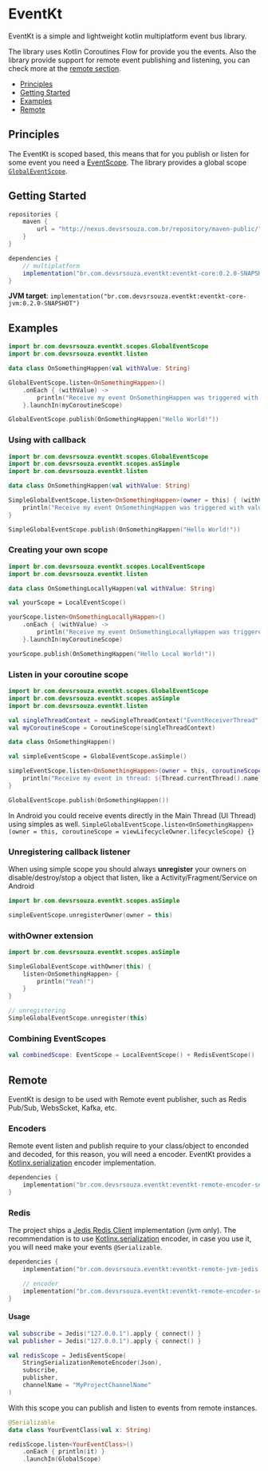 # EventKt
EventKt is a simple and lightweight kotlin multiplatform event bus library.

The library uses Kotlin Coroutines Flow for provide you the events.
Also the library provide support for remote event publishing and listening, you can check more at the [remote section](#Remote).

- [Principles](#Principles)
- [Getting Started](#Getting-Started)
- [Examples](#Examples)
- [Remote](#Remote)

## Principles
The EventKt is scoped based, this means that for you publish or listen for some event you need a [EventScope](/core/src/commonMain/kotlin/br/com/devsrsouza/eventkt/EventScope.kt).
The library provides a global scope [`GlobalEventScope`](/core/src/commonMain/kotlin/br/com/devsrsouza/eventkt/scopes/GlobalEventScope.kt).

## Getting Started

```groovy
repositories {
    maven {
        url = "http://nexus.devsrsouza.com.br/repository/maven-public/"
    }
}

dependencies {
    // multiplatform
    implementation("br.com.devsrsouza.eventkt:eventkt-core:0.2.0-SNAPSHOT")
}
```

**JVM target**:
`implementation("br.com.devsrsouza.eventkt:eventkt-core-jvm:0.2.0-SNAPSHOT")`


## Examples

```kotlin
import br.com.devsrsouza.eventkt.scopes.GlobalEventScope
import br.com.devsrsouza.eventkt.listen

data class OnSomethingHappen(val withValue: String)

GlobalEventScope.listen<OnSomethingHappen>()
    .onEach { (withValue) ->
        println("Receive my event OnSomethingHappen was triggered with value: $withValue")
    }.launchIn(myCoroutineScope)

GlobalEventScope.publish(OnSomethingHappen("Hello World!"))
```

### Using with callback

```kotlin
import br.com.devsrsouza.eventkt.scopes.GlobalEventScope
import br.com.devsrsouza.eventkt.scopes.asSimple
import br.com.devsrsouza.eventkt.listen

data class OnSomethingHappen(val withValue: String)

SimpleGlobalEventScope.listen<OnSomethingHappen>(owner = this) { (withValue) ->
    println("Receive my event OnSomethingHappen was triggered with value: $withValue")
}

SimpleGlobalEventScope.publish(OnSomethingHappen("Hello World!"))
```

### Creating your own scope

```kotlin
import br.com.devsrsouza.eventkt.scopes.LocalEventScope
import br.com.devsrsouza.eventkt.listen

data class OnSomethingLocallyHappen(val withValue: String)

val yourScope = LocalEventScope()

yourScope.listen<OnSomethingLocallyHappen>()
    .onEach { (withValue) ->
        println("Receive my event OnSomethingLocallyHappen was triggered with value: $withValue")
    }.launchIn(myCoroutineScope)

yourScope.publish(OnSomethingHappen("Hello Local World!"))
```

### Listen in your coroutine scope

```kotlin
import br.com.devsrsouza.eventkt.scopes.GlobalEventScope
import br.com.devsrsouza.eventkt.scopes.asSimple
import br.com.devsrsouza.eventkt.listen

val singleThreadContext = newSingleThreadContext("EventReceiverThread")
val myCoroutineScope = CoroutineScope(singleThreadContext)

data class OnSomethingHappen()

val simpleEventScope = GlobalEventScope.asSimple()

simpleEventScope.listen<OnSomethingHappen>(owner = this, coroutineScope = myCoroutineScope) { (withValue) ->
    println("Receive my event in thread: ${Thread.currentThread().name}")
}

GlobalEventScope.publish(OnSomethingHappen())
```

In Android you could receive events directly in the Main Thread (UI Thread) using simples as well.
``SimpleGlobalEventScope.listen<OnSomethingHappen>(owner = this, coroutineScope = viewLifecycleOwner.lifecycleScope) {}``


### Unregistering callback listener
When using simple scope you should always **unregister** your owners on disable/destroy/stop a object that listen, like a Activity/Fragment/Service on Android

```kotlin
import br.com.devsrsouza.eventkt.scopes.asSimple

simpleEventScope.unregisterOwner(owner = this)
```

### withOwner extension

```kotlin
import br.com.devsrsouza.eventkt.scopes.asSimple

SimpleGlobalEventScope.withOwner(this) {
    listen<OnSomethingHappen> {
        println("Yeah!")
    }
}

// unregistering
SimpleGlobalEventScope.unregister(this)
```


### Combining EventScopes

```kotlin
val combinedScope: EventScope = LocalEventScope() + RedisEventScope()
```

## Remote

EventKt is design to be used with Remote event publisher, such as Redis Pub/Sub, WebsScket, Kafka, etc.

### Encoders

Remote event listen and publish require to your class/object to enconded and decoded, for this reason, you will need a encoder.
EventKt provides a [Kotlinx.serialization](https://github.com/Kotlin/kotlinx.serialization) encoder implementation.

```kotlin
dependencies {
    implementation("br.com.devsrsouza.eventkt:eventkt-remote-encoder-serialization:0.2.0-SNAPSHOT")
}
``` 

### Redis
The project ships a [Jedis Redis Client](https://github.com/xetorthio/jedis) implementation (jvm only).
The recommendation is to use [Kotlinx.serialization](https://github.com/Kotlin/kotlinx.serialization) encoder, in case you use it, 
you will need make your events `@Serializable`.

```kotlin
dependencies {
    implementation("br.com.devsrsouza.eventkt:eventkt-remote-jvm-jedis:0.2.0-SNAPSHOT")

    // encoder
    implementation("br.com.devsrsouza.eventkt:eventkt-remote-encoder-serialization:0.2.0-SNAPSHOT")
}
```

#### Usage

```kotlin
val subscribe = Jedis("127.0.0.1").apply { connect() }
val publisher = Jedis("127.0.0.1").apply { connect() }

val redisScope = JedisEventScope(
    StringSerializationRemoteEncoder(Json),
    subscribe,
    publisher,
    channelName = "MyProjectChannelName"
)
```

With this scope you can publish and listen to events from remote instances.

```kotlin
@Serializable
data class YourEventClass(val x: String)

redisScope.listen<YourEventClass>()
    .onEach { println(it) }
    .launchIn(GlobalScope)
```

